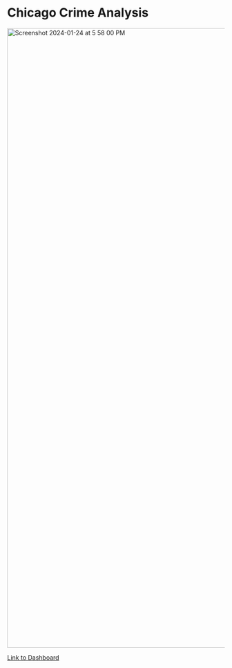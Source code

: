 # Chicago Crime Analysis
<img width="1432" alt="Screenshot 2024-01-24 at 5 58 00 PM" src="https://github.com/Qisam0322/Chicago_Crime_analysis/assets/144630065/690a0f56-1fc0-49f5-8281-55629222bd0f">

[Link to Dashboard](https://public.tableau.com/views/ChicagoCrimeAnalysis-Dashboard/ChicagoCrimeDashboard?:language=en-US&:display_count=n&:origin=viz_share_link)
